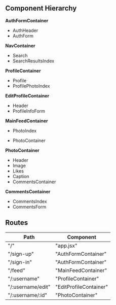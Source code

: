 ## Component Hierarchy

**AuthFormContainer**
 - AuthHeader
 - AuthForm

**NavContainer**
 - Search
  - SearchResultsIndex

**ProfileContainer**
 - Profile
 - ProfilePhotoIndex

**EditProfileContainer**
 - Header
 - ProfileInfoForm

**MainFeedContainer**
 - PhotoIndex
  + PhotoContainer

**PhotoContainer**
 - Header
 - Image
 - Likes
 - Caption
 - CommentsContainer

 **CommentsContainer**
 - CommentsIndex
 - CommentsForm

## Routes

|Path   | Component   |
|-------|-------------|
| "/" | "app.jsx"
| "/sign-up" | "AuthFormContainer" |
| "/sign-in" | "AuthFormContainer" |
| "/feed" | "MainFeedContainer" |
| "/:username" | "ProfileContainer" |
| "/:username/edit" | "EditProfileContainer" |
| "/:username/:id" | "PhotoContainer" |
